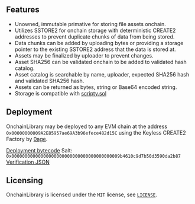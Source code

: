 ## Features

- Unowned, immutable primative for storing file assets onchain.
- Utilizes SSTORE2 for onchain storage with deterministic CREATE2 addresses to prevent duplicate chunks of data from being stored.
- Data chunks can be added by uploading bytes or providing a storage pointer to the existing SSTORE2 address that the data is stored at.
- Assets may be finalized by uploader to prevent changes.
- Asset SHA256 can be validated onchain to be added to validated hash catalog.
- Asset catalog is searchable by name, uploader, expected SHA256 hash and validated SHA256 hash.
- Assets can be returned as bytes, string or Base64 encoded string.
- Storage is compatible with [scripty.sol](https://int-art.gitbook.io/scripty.sol/ "ScriptyBuilder")

## Deployment
OnchainLibrary may be deployed to any EVM chain at the address `0x00000000009A2E85957ae69A3b96efece482d15C` using the Keyless CREATE2 Factory by [0age](https://twitter.com/z0age).

[Deployment bytecode](./deployment/bytecode/OnchainLibrary.txt)
Salt: `0x00000000000000000000000000000000000000009b4610c9d7b50d3590da2b87`
[Verification JSON](./deployment/verification/OnchainLibrary.json)

## Licensing
OnchainLibrary is licensed under the `MIT` license, see [`LICENSE`](./LICENSE).